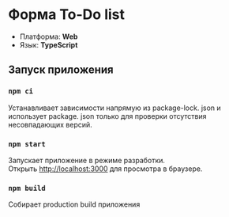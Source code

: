 # Форма To-Do list

- Платформа: **Web**
- Язык: **TypeScript**

## Запуск приложения

### `npm ci` 
Устанавливает зависимости напрямую из package-lock. json и использует package. json только для проверки отсутствия несовпадающих версий.


### `npm start`

Запускает приложение в режиме разработки.\
Открыть [http://localhost:3000](http://localhost:3000) для просмотра в браузере.

### `npm build`

Собирает production build приложения